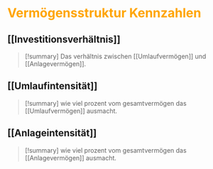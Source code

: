 # <font color="orange"> Vermögensstruktur Kennzahlen</font>

## [[Investitionsverhältnis]]
>[!summary]
>Das verhältnis zwischen [[Umlaufvermögen]] und [[Anlagevermögen]].
## [[Umlaufintensität]]
>[!summary]
>wie viel prozent vom gesamtvermögen das [[Umlaufvermögen]] ausmacht.
## [[Anlageintensität]]
>[!summary]
>wie viel prozent vom gesamtvermögen das [[Anlagevermögen]] ausmacht.


